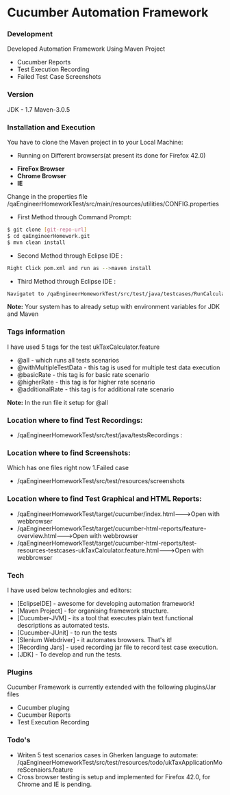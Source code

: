 # Cucumber Automation Framework
### Development
Developed Automation Framework Using Maven Project

  - Cucumber Reports
  - Test Execution Recording
  - Failed Test Case Screenshots
 
### Version
JDK - 1.7
Maven-3.0.5


### Installation and Execution

You have to  clone the Maven project in to your Local Machine:

* Running on Different browsers(at present its done for Firefox 42.0)
 - **FireFox Browser** 
 - **Chrome Browser**
 - **IE**
  
Change in the properties file
 /qaEngineerHomeworkTest/src/main/resources/utilities/CONFIG.properties


- First Method through Command Prompt:
```sh
$ git clone [git-repo-url]
$ cd qaEngineerHomework.git
$ mvn clean install
```
- Second Method through Eclipse IDE :
```sh
Right Click pom.xml and run as -->maven install
```
- Third Method through Eclipse IDE :
```sh
Navigatet to /qaEngineerHomeworkTest/src/test/java/testcases/RunCalculatorTest.java Right Click and run as -->JUnint Test
```

**Note:** Your system has to already setup with environment variables for JDK and Maven

### Tags information
I have used 5 tags for the test ukTaxCalculator.feature
- @all -  which runs all tests scenarios
- @withMultipleTestData - this tag is used for multiple test data execution
- @basicRate - this tag is for basic rate scenario  
- @higherRate - this tag is for higher rate scenario
- @additionalRate - this tag is for additional rate scenario

**Note:** In the run file it setup for @all

### Location where to find Test Recordings:
- /qaEngineerHomeworkTest/src/test/java/testsRecordings :
### Location where to find Screenshots:
   Which has one files right now 
1.Failed case
- /qaEngineerHomeworkTest/src/test/resources/screenshots
### Location where to find Test Graphical and HTML Reports:
- /qaEngineerHomeworkTest/target/cucumber/index.html--->Open with webbrowser
- /qaEngineerHomeworkTest/target/cucumber-html-reports/feature-overview.html--->Open with webbrowser
- /qaEngineerHomeworkTest/target/cucumber-html-reports/test-resources-testcases-ukTaxCalculator.feature.html--->Open with webbrowser





### Tech

I have used below technologies and editors:

* [EclipseIDE] - awesome for developing automation framework!
* [Maven Project] - for organising framework structure.
* [Cucumber-JVM] - its a tool that executes plain text functional descriptions as automated tests.
* [Cucumber-JUnit] - to run the tests
* [Slenium Webdriver] - it automates browsers. That's it!
* [Recording Jars] - used recording jar file to record test case execution.
* [JDK] - To develop and run the tests.



### Plugins

Cucumber Framework is currently extended with the following plugins/Jar files

* Cucumber pluging
* Cucumber Reports
* Test Execution Recording


### Todo's

 - Writen 5 test scenarios cases in Gherken language to automate: /qaEngineerHomeworkTest/src/test/resources/todo/ukTaxApplicationMoreScenaiors.feature
 - Cross browser testing is setup and implemented for Firefox 42.0, for Chrome and IE is pending.
